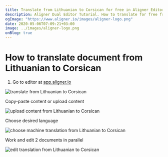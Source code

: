 ```yaml
---
title: Translate from Lithuanian to Corsican for free in Aligner Editor
description: Aligner Dual Editor Tutorial. How to translate for free from Lithuanian to Corsican. Aligner is multilingual document management platform. 
ogImage: "https://www.aligner.io/images/aligner-logo.png"
date: 2020-05-06T07:09:21+03:00
image: ../images/aligner-logo.png
onBlog: true
---
```


# How to translate document from Lithuanian to Corsican

1. Go to editor at [app.aligner.io](https://app.aligner.io "Aligner App web page")

![translate from Lithuanian to Corsican](../aligner-blank-editor.png "translate from Lithuanian to Corsican")

Copy-paste content or upload content

![upload content from Lithuanian to Corsican](../aligner-uploaded-document.png "upload content from Lithuanian to Corsican")

Choose desired language

![choose machine translation from Lithuanian to Corsican](../aligner-language-dropdown.png "choose machine translation from Lithuanian to Corsican")

Work and edit 2 documents in parallel

![edit translation from Lithuanian to Corsican](../aligner-double-sitded-editor.png "edit translation from Lithuanian to Corsican")

